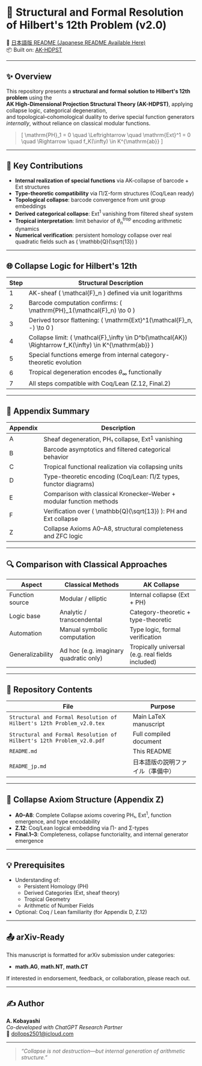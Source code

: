 # 🔷 Structural and Formal Resolution of Hilbert's 12th Problem (v2.0)

📄 [日本語版 README (Japanese README Available Here)](README_jp.md)  
📦 Built on: [AK-HDPST](https://github.com/Kobayashi2501/AK-High-Dimensional-Projection-Structural-Theory)

---

## ✨ Overview

This repository presents a **structural and formal solution to Hilbert's 12th problem** using the  
**AK High-Dimensional Projection Structural Theory (AK-HDPST)**, applying collapse logic, categorical degeneration,  
and topological–cohomological duality to derive special function generators *internally*, without reliance on classical modular functions.

> \[
\mathrm{PH}_1 = 0 \quad \Leftrightarrow \quad \mathrm{Ext}^1 = 0 \quad \Rightarrow \quad f_K(\infty) \in K^{\mathrm{ab}}
\]

---

## 📌 Key Contributions

- **Internal realization of special functions** via AK-collapse of barcode + Ext structures  
- **Type-theoretic compatibility** via Π/Σ-form structures (Coq/Lean ready)  
- **Topological collapse**: barcode convergence from unit group embeddings  
- **Derived categorical collapse**: Ext$^1$ vanishing from filtered sheaf system  
- **Tropical interpretation**: limit behavior of $\theta_n^{\mathrm{trop}}$ encoding arithmetic dynamics  
- **Numerical verification**: persistent homology collapse over real quadratic fields such as \( \mathbb{Q}(\sqrt{13}) \)

---

## 🌐 Collapse Logic for Hilbert's 12th

| Step | Structural Description |
|------|------------------------|
| 1 | AK-sheaf \( \mathcal{F}_n \) defined via unit logarithms |
| 2 | Barcode computation confirms: \( \mathrm{PH}_1(\mathcal{F}_n) \to 0 \) |
| 3 | Derived torsor flattening: \( \mathrm{Ext}^1(\mathcal{F}_n, -) \to 0 \) |
| 4 | Collapse limit: \( \mathcal{F}_\infty \in D^b(\mathcal{AK}) \Rightarrow f_K(\infty) \in K^{\mathrm{ab}} \) |
| 5 | Special functions emerge from internal category-theoretic evolution |
| 6 | Tropical degeneration encodes $\theta_\infty$ functionally |
| 7 | All steps compatible with Coq/Lean (Z.12, Final.2)

---

## 🧩 Appendix Summary

| Appendix | Description |
|----------|-------------|
| A | Sheaf degeneration, PH₁ collapse, Ext$^1$ vanishing |
| B | Barcode asymptotics and filtered categorical behavior |
| C | Tropical functional realization via collapsing units |
| D | Type-theoretic encoding (Coq/Lean: Π/Σ types, functor diagrams) |
| E | Comparison with classical Kronecker–Weber + modular function methods |
| F | Verification over \( \mathbb{Q}(\sqrt{13}) \): PH and Ext collapse |
| Z | Collapse Axioms A0–A8, structural completeness and ZFC logic |

---

## 🔍 Comparison with Classical Approaches

| Aspect | Classical Methods | AK Collapse |
|--------|-------------------|-------------|
| Function source | Modular / elliptic | Internal collapse (Ext + PH) |
| Logic base | Analytic / transcendental | Category-theoretic + type-theoretic |
| Automation | Manual symbolic computation | Type logic, formal verification |
| Generalizability | Ad hoc (e.g. imaginary quadratic only) | Tropically universal (e.g. real fields included) |

---

## 📁 Repository Contents

| File | Purpose |
|------|---------|
| `Structural and Formal Resolution of Hilbert's 12th Problem_v2.0.tex` | Main LaTeX manuscript |
| `Structural and Formal Resolution of Hilbert's 12th Problem_v2.0.pdf` | Full compiled document |
| `README.md` | This README |
| `README_jp.md` | 日本語版の説明ファイル（準備中） |

---

## 📄 Collapse Axiom Structure (Appendix Z)

- **A0–A8**: Complete Collapse axioms covering PH₁, Ext$^1$, function emergence, and type encodability
- **Z.12**: Coq/Lean logical embedding via Π- and Σ-types
- **Final.1–3**: Completeness, collapse functoriality, and internal generator emergence

---

## 💡 Prerequisites

- Understanding of:
  - Persistent Homology (PH)
  - Derived Categories (Ext, sheaf theory)
  - Tropical Geometry
  - Arithmetic of Number Fields
- Optional: Coq / Lean familiarity (for Appendix D, Z.12)

---

## 📤 arXiv-Ready

This manuscript is formatted for arXiv submission under categories:

- **math.AG**, **math.NT**, **math.CT**

If interested in endorsement, feedback, or collaboration, please reach out.

---

## ✍️ Author

**A. Kobayashi**  
_Co-developed with ChatGPT Research Partner_  
📧 dollops2501@icloud.com

---

> *“Collapse is not destruction—but internal generation of arithmetic structure.”*
